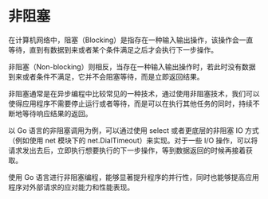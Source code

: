 # 非阻塞

在计算机网络中，阻塞（Blocking）是指存在一种输入输出操作，该操作会一直等待，直到有数据到来或者某个条件满足之后才会执行下一步操作。

非阻塞（Non-blocking）则相反，当存在一种输入输出操作时，若此时没有数据到来或者条件不满足，它并不会阻塞等待，而是立即返回结果。

非阻塞通常是在异步编程中比较常见的一种技术，通过使用非阻塞技术，我们可以使得应用程序不需要停止运行或者等待，而是可以在执行其他任务的同时，持续不断地等待响应结果的返回。

以 Go 语言的非阻塞调用为例，可以通过使用 select 或者更底层的非阻塞 IO 方式（例如使用 net 模块下的 net.DialTimeout）来实现。对于一些 I/O 操作，可以将请求发出去后，立即执行想要执行的下一步操作，等到数据返回的时候再接着获取。

使用 Go 语言进行非阻塞编程，能够显著提升程序的并行性，同时也能够提高应用程序对外部请求的应对能力和性能表现。